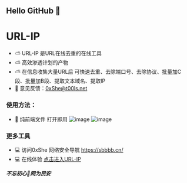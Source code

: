 ## Hello GitHub  👋


# URL-IP
- ⛅ URL-IP 是URL在线去重的在线工具
- ⛅ 高效渗透计划的产物
- ⛅ 在信息收集大量URL后 可快速去重、去除端口号、去除协议、批量加C段、批量加B段、提取文本域名、提取IP 
- 📧 意见反馈：0xShe@t00ls.net

### 使用方法：
- 🍺 纯前端文件 打开即用 
![image](https://user-images.githubusercontent.com/89628734/230254986-4309f070-9fd6-4301-8e01-a69843f06d9c.png)
![image](https://user-images.githubusercontent.com/89628734/230255062-4e750367-2476-4e4a-819a-fb95f66e4fc1.png)



### 更多工具
- 💻 访问0xShe 网络安全导航 https://sbbbb.cn/
- 💻 在线体验 [点击进入URL-IP](http://tools.sbbbb.cn/url-ip/)




***不忘初心🔰网为民安***
